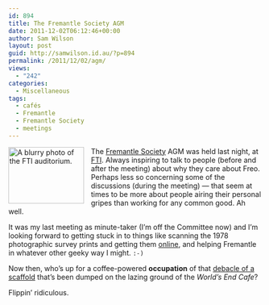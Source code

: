 ```yaml
---
id: 894
title: The Fremantle Society AGM
date: 2011-12-02T06:12:46+00:00
author: Sam Wilson
layout: post
guid: http://samwilson.id.au/?p=894
permalink: /2011/12/02/agm/
views:
  - "242"
categories:
  - Miscellaneous
tags:
  - cafés
  - Fremantle
  - Fremantle Society
  - meetings
---
```

<a href="http://samwilson.id.au/2011/12/02/agm/p1040764/" rel="attachment wp-att-895" style="float:left; margin-right:1em"><img src="http://samwilson.id.au/wp-content/uploads/2011/12/P1040764-150x112.jpg" alt="A blurry photo of the FTI auditorium." title="Fremantle Society 2011 AGM" width="150" height="112" class="size-thumbnail wp-image-895" style="" srcset="https://samwilson.id.au/wp-content/uploads/2011/12/P1040764-150x112.jpg 150w, https://samwilson.id.au/wp-content/uploads/2011/12/P1040764-500x375.jpg 500w, https://samwilson.id.au/wp-content/uploads/2011/12/P1040764-1024x768.jpg 1024w" sizes="(max-width: 150px) 100vw, 150px" /></a>The [Fremantle Society](http://fremantlesociety.org.au/) AGM was held last night, at [FTI](http://www.fti.asn.au/contact). Always inspiring to talk to people (before and after the meeting) about why they care about Freo. Perhaps less so concerning some of the discussions (during the meeting) &mdash; that seem at times to be more about people airing their personal gripes than working for any common good. Ah well.

It was my last meeting as minute-taker (I&#8217;m off the Committee now) and I&#8217;m looking forward to getting stuck in to things like scanning the 1978 photographic survey prints and getting them [online](http://freo.org.au), and helping Fremantle in whatever other geeky way I might. `:-)`

Now then, who&#8217;s up for a coffee-powered **occupation** of that [debacle of a scaffold](http://freorip.com/2011/12/01/high-rise-at-worlds-end/) that&#8217;s been dumped on the lazing ground of the _World&#8217;s End Cafe_?

Flippin&#8217; ridiculous.